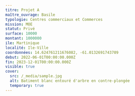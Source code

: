 ```yaml
---
titre: Projet A
maître_ouvrage: Basile
typologie: Centres commerciaux et Commerces
mission: MOE
statut: Privé
surface: 10000
montant: 1000000
ile: Martinique
localité: Ile-Ville
coordonnées: 14.624761211676082, -61.0132691743709
debut: 2022-06-01T00:00:00.000Z
fin: 2023-12-01T00:00:00.000Z
visible: true
cover:
  src: /_media/sample.jpg
  alt: Batiment blanc entouré d'arbre en contre-plongée
  temporary: true
---
```






